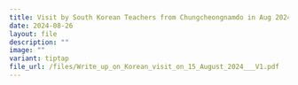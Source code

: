```yaml
---
title: Visit by South Korean Teachers from Chungcheongnamdo in Aug 2024
date: 2024-08-26
layout: file
description: ""
image: ""
variant: tiptap
file_url: /files/Write_up_on_Korean_visit_on_15_August_2024___V1.pdf
---
```

